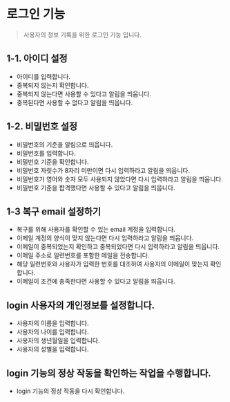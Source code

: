 # 로그인 기능
> 사용자의 정보 기록을 위한 로그인 기능 입니다.

## 1-1. 아이디 설정
* 아이디를 입력합니다.
* 중복되지 않는지 확인합니다.
* 중복되지 않는다면 사용할 수 있다고 알림을 띄웁니다.
* 중복된다면 사용할 수 없다고 알림을 띄웁니다.

## 1-2. 비밀번호 설정
* 비밀번호의 기준을 알림으로 띄웁니다.
* 비밀번호를 입력합니다.
* 비밀번호 기준을 확인합니다.
* 비밀번호 자릿수가 8자리 미만이면 다시 입력하라고 알림을 띄웁니다.
* 비밀번호가 영어와 숫자 모두 사용되지 않았다면 다시 입력하라고 알림을 띄웁니다.
* 비밀번호 기준을 합격했다면 사용할 수 있다고 알림을 띄웁니다.
  

## 1-3 복구 email 설정하기
* 복구를 위해 사용자를 확인할 수 있는 email 계정을 입력합니다.
* 이메일 계정의 양식이 맞지 않는다면 다시 입력하라고 알림을 띄웁니다.
* 이메일이 중복되었는지 확인하고 중복되었다면 다시 입력하라고 알림을 띄웁니다.
* 이메일 주소로 일련번호를 포함한 메일을 전송합니다.
* 해당 일련번호와 사용자가 입력한 번호를 대조하여 사용자의 이메일이 맞는지 확인합니다.
* 이메일이 조건에 충족한다면 사용할 수 있다고 알림을 띄웁니다.

## login 사용자의 개인정보를 설정합니다.
* 사용자의 이름을 입력합니다.
* 사용자의 나이를 입력합니다.
* 사용자의 생년월일을 입력합니다.
* 사용자의 성별을 입력합니다.

## login 기능의 정상 작동을 확인하는 작업을 수행합니다.
* login 기능의 정상 작동을 다시 확인합니다.